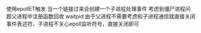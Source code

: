 使用epollET触发
当一个链接过来会创建一个子进程处理事件
考虑到僵尸进程问题父进程中注册函数回收 waitpid
由于父进程不需要考虑和子进程通信就直接关闭事件表述符，子进程不关心epoll监听符号，直接关闭即可